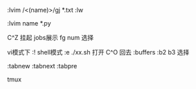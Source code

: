 :lvim /\<\(name\)\>/gj *.txt
:lw


:lvim name *.py



C^Z 挂起 jobs展示  fg num 选择

vi模式下 
:!  shell模式
:e ./xx.sh  打开       C^O 回去
:buffers
:b2 b3 选择

:tabnew
:tabnext
:tabpre

tmux
